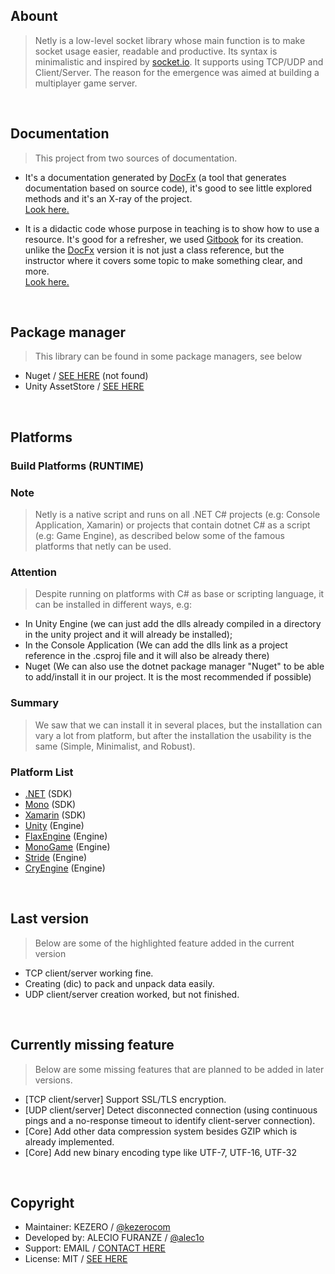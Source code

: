 ## Abount

> Netly is a low-level socket library whose main function is to make socket usage easier, readable and productive. Its syntax is minimalistic and inspired by [socket.io](https://socket.io). It supports using TCP/UDP and Client/Server. The reason for the emergence was aimed at building a multiplayer game server.

<br>

## Documentation
> This project from two sources of documentation.

- It's a documentation generated by [DocFx](https://dotnet.github.io/docfx) (a tool that generates documentation based on source code), it's good to see little explored methods and it's an X-ray of the project.
<br>[Look here.](http://docs-netly.kezero.com)

- It is a didactic code whose purpose in teaching is to show how to use a resource. It's good for a refresher, we used [Gitbook](https://gitbook.com) for its creation. unlike the [DocFx](https://dotnet.github.io/docfx) version it is not just a class reference, but the instructor where it covers some topic to make something clear, and more.
<br>[Look here.](https://netly.kezero.com)

<br>

## Package manager
> This library can be found in some package managers, see below

- Nuget / [SEE HERE]() (not found)
- Unity AssetStore / [SEE HERE](https://assetstore.unity.com/packages/tools/network/225473)


<br>

## Platforms

### Build Platforms (RUNTIME)

### Note
> Netly is a native script and runs on all .NET C# projects (e.g: Console Application, Xamarin) or projects that contain dotnet C# as a script (e.g: Game Engine), as described below some of the famous platforms that netly can be used.

### Attention
> Despite running on platforms with C# as base or scripting language, it can be installed in different ways, e.g:
- In Unity Engine (we can just add the dlls already compiled in a directory in the unity project and it will already be installed);
- In the Console Application (We can add the dlls link as a project reference in the .csproj file and it will also be already there)
- Nuget (We can also use the dotnet package manager "Nuget" to be able to add/install it in our project. It is the most recommended if possible)

### Summary
> We saw that we can install it in several places, but the installation can vary a lot from platform, but after the installation the usability is the same (Simple, Minimalist, and Robust).

### Platform List
- [.NET](https://dotnet.microsoft.com) (SDK)
- [Mono](https://mono-project.com) (SDK)
- [Xamarin](https://dotnet.microsoft.com/xamarin) (SDK)
- [Unity](https://unity.com) (Engine)
- [FlaxEngine](https://flaxengine.com) (Engine)
- [MonoGame](https://monogame.net) (Engine)
- [Stride](https://stride3d.net) (Engine)
- [CryEngine](https://cryengine.com) (Engine)

<br>

## Last version
> Below are some of the highlighted feature added in the current version

- TCP client/server working fine.
- Creating (dic) to pack and unpack data easily.
- UDP client/server creation worked, but not finished.

<br>

## Currently missing feature
> Below are some missing features that are planned to be added in later versions.

- [TCP client/server] Support SSL/TLS encryption.
- [UDP client/server] Detect disconnected connection (using continuous pings and a no-response timeout to identify client-server connection).
- [Core] Add other data compression system besides GZIP which is already implemented.
- [Core] Add new binary encoding type like UTF-7, UTF-16, UTF-32

<br>

## Copyright
- Maintainer: KEZERO / [@kezerocom](https://github.com/kezerocom)
- Developed by: ALECIO FURANZE / [@alec1o](https://github.com/ALEC1O)
- Support: EMAIL / [CONTACT HERE](mailto://support@kezero.com)
- License: MIT / [SEE HERE](/LICENSE)
